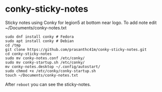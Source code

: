 # conky-sticky-notes
Sticky notes using Conky for legion5 at bottom near logo. To add note edit ~/Documents/conky-notes.txt

```
sudo dnf install conky # Fedora
sudo apt install conky # Debian
cd /tmp
git clone https://github.com/prasanthc41m/conky-sticky-notes.git
cd conky-sticky-notes
sudo mv conky-notes.conf /etc/conky/
sudo mv conky-startup.sh /etc/conky/
mv conky-notes.desktop ~/.config/autostart/
sudo chmod +x /etc/conky/conky-startup.sh
touch ~/Documents/conky-notes.txt
```
After ```reboot``` you can see the sticky-notes.
